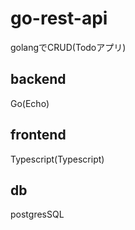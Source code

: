 # go-rest-api

golangでCRUD(Todoアプリ)
## backend
Go(Echo)

## frontend
Typescript(Typescript)

## db
postgresSQL
